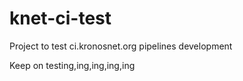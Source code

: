 # knet-ci-test
Project to test ci.kronosnet.org pipelines development

Keep on testing,ing,ing,ing,ing
